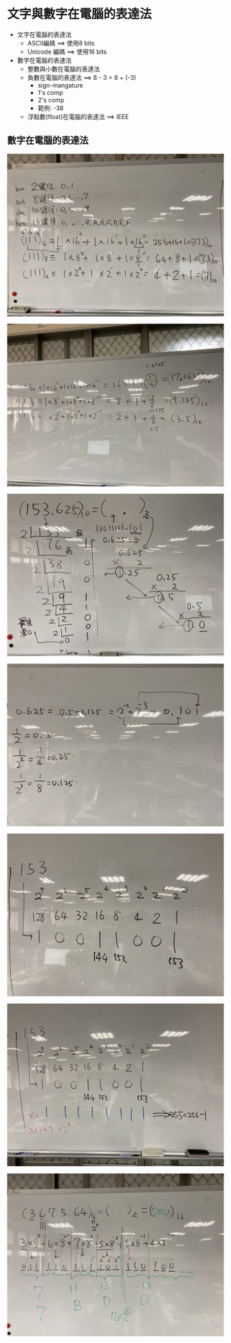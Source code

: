 # 文字與數字在電腦的表達法
- 文字在電腦的表達法
  -  ASCII編碼 ==> 使用8 bits 
  -  Unicode 編碼 ==> 使用16 bits 
- 數字在電腦的表達法
  - 整數與小數在電腦的表達法
  - 負數在電腦的表達法 ==> 8 - 3 = 8 + (-3)
    - sign-mangature
    - 1's comp
    - 2's comp
    - 範例: -38
  - 浮點數(float)在電腦的表達法 ==> IEEE 
## 數字在電腦的表達法
![IMG-1261.jpg](./IMG-1261.jpg)

![IMG-1262.jpg](./IMG-1262.jpg)

![IMG-1263.jpg](./IMG-1263.jpg)

![IMG-1264.jpg](./IMG-1264.jpg)

![IMG-1265.jpg](./IMG-1265.jpg)

![IMG-1266.jpg](./IMG-1266.jpg)

![IMG-1267.jpg](./IMG-1267.jpg)
